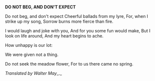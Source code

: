  
**DO NOT BEG, AND DON'T EXPECT**

Do not beg, and don't expect Cheerful ballads from my lyre, For, when I strike up my song, Sorrow burns more fierce than fire.

I would laugh and joke with you, And for you some fun would make, But I look on life around, And my heart begins to ache.

How unhappy is our lot:

We were given not a thing.

Do not seek the meadow flower, For to us there came no spring.

_Translated by Walter May__._

